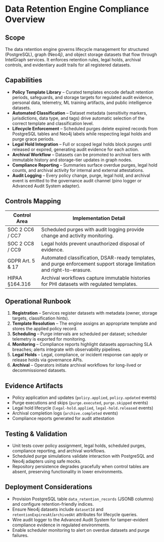 # Data Retention Engine Compliance Overview

## Scope

The data retention engine governs lifecycle management for structured (PostgreSQL), graph (Neo4j), and object storage datasets that flow through IntelGraph services. It enforces retention rules, legal holds, archival controls, and evidentiary audit trails for all registered datasets.

## Capabilities

- **Policy Template Library** – Curated templates encode default retention periods, safeguards, and storage targets for regulated audit evidence, personal data, telemetry, ML training artifacts, and public intelligence datasets.
- **Automated Classification** – Dataset metadata (sensitivity markers, jurisdictions, data type, and tags) drive automatic selection of the correct template and classification level.
- **Lifecycle Enforcement** – Scheduled purges delete expired records from PostgreSQL tables and Neo4j labels while respecting legal holds and purge grace periods.
- **Legal Hold Integration** – Full or scoped legal holds block purges until released or expired, generating audit evidence for each action.
- **Archival Workflow** – Datasets can be promoted to archival tiers with immutable history and storage-tier updates in graph nodes.
- **Compliance Reporting** – Summaries surface overdue purges, legal hold counts, and archival activity for internal and external attestations.
- **Audit Logging** – Every policy change, purge, legal hold, and archival event is emitted to the governance audit channel (pino logger or Advanced Audit System adapter).

## Controls Mapping

| Control Area     | Implementation Detail                                                                                                  |
| ---------------- | ---------------------------------------------------------------------------------------------------------------------- |
| SOC 2 CC6 / CC7  | Scheduled purges with audit logging provide change and activity monitoring.                                            |
| SOC 2 CC8 / CC9  | Legal holds prevent unauthorized disposal of evidence.                                                                 |
| GDPR Art. 5 & 17 | Automated classification, DSAR-ready templates, and purge enforcement support storage limitation and right-to-erasure. |
| HIPAA §164.316   | Archival workflows capture immutable histories for PHI datasets with regulated templates.                              |

## Operational Runbook

1. **Registration** – Services register datasets with metadata (owner, storage targets, classification hints).
2. **Template Resolution** – The engine assigns an appropriate template and stores the applied policy record.
3. **Scheduling** – Purge intervals are scheduled per dataset; scheduler telemetry is exported for monitoring.
4. **Monitoring** – Compliance reports highlight datasets approaching SLA breaches; alerts integrate with observability pipelines.
5. **Legal Holds** – Legal, compliance, or incident response can apply or release holds via governance APIs.
6. **Archival** – Operators initiate archival workflows for long-lived or decommissioned datasets.

## Evidence Artifacts

- Policy application and updates (`policy.applied`, `policy.updated` events)
- Purge executions and skips (`purge.executed`, `purge.skipped` events)
- Legal hold lifecycle (`legal-hold.applied`, `legal-hold.released` events)
- Archival completion logs (`archive.completed` events)
- Compliance reports generated for audit attestation

## Testing & Validation

- Unit tests cover policy assignment, legal holds, scheduled purges, compliance reporting, and archival workflows.
- Scheduled purge simulations validate interaction with PostgreSQL and Neo4j adapters using safe mocks.
- Repository persistence degrades gracefully when control tables are absent, preserving functionality in lower environments.

## Deployment Considerations

- Provision PostgreSQL table `data_retention_records` (JSONB columns) and configure retention-friendly indices.
- Ensure Neo4j datasets include `datasetId` and `retentionExpiresAt`/`archivedAt` attributes for lifecycle queries.
- Wire audit logger to the Advanced Audit System for tamper-evident compliance evidence in regulated environments.
- Enable scheduler monitoring to alert on overdue datasets and purge failures.
